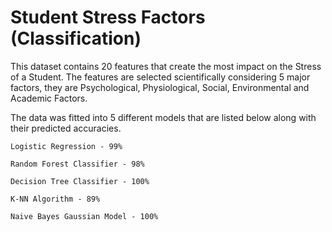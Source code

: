 # Student Stress Factors (Classification)
This dataset contains 20 features that create the most impact on the Stress of a Student. The features are selected scientifically considering 5 major factors, they are Psychological, Physiological, Social, Environmental and Academic Factors.

The data was fitted into 5 different models that are listed below along with their predicted accuracies.

    Logistic Regression - 99%

    Random Forest Classifier - 98%
    
    Decision Tree Classifier - 100% 
    
    K-NN Algorithm - 89%
    
    Naive Bayes Gaussian Model - 100% 
